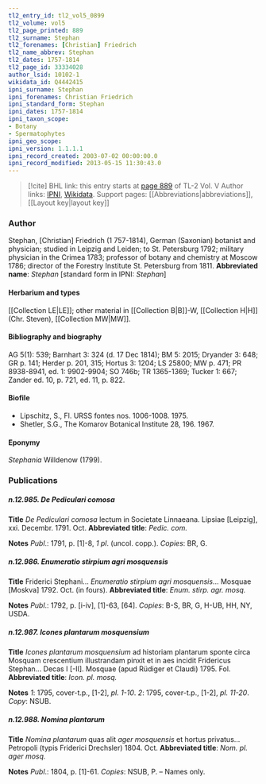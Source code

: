 ```yaml
---
tl2_entry_id: tl2_vol5_0899
tl2_volume: vol5
tl2_page_printed: 889
tl2_surname: Stephan
tl2_forenames: [Christian] Friedrich
tl2_name_abbrev: Stephan
tl2_dates: 1757-1814
tl2_page_id: 33334028
author_lsid: 10102-1
wikidata_id: Q4442415
ipni_surname: Stephan
ipni_forenames: Christian Friedrich
ipni_standard_form: Stephan
ipni_dates: 1757-1814
ipni_taxon_scope: 
- Botany
- Spermatophytes
ipni_geo_scope: 
ipni_version: 1.1.1.1
ipni_record_created: 2003-07-02 00:00:00.0
ipni_record_modified: 2013-05-15 11:30:43.0
---
```


> [!cite] BHL link: this entry starts at [page 889](https://www.biodiversitylibrary.org/page/33334028) of TL-2 Vol. V
> Author links: [IPNI](https://www.ipni.org/a/10102-1), [Wikidata](https://www.wikidata.org/wiki/Q4442415). Support pages: [[Abbreviations|abbreviations]], [[Layout key|layout key]]

### Author

Stephan, \[Christian\] Friedrich (1 757-1814), German (Saxonian) botanist and physician; studied in Leipzig and Leiden; to St. Petersburg 1792; military physician in the Crimea 1783; professor of botany and chemistry at Moscow 1786; director of the Forestry Institute St. Petersburg from 1811. 
**Abbreviated name**: *Stephan* \[standard form in IPNI: *Stephan*\]

#### Herbarium and types

[[Collection LE|LE]]; other material in [[Collection B|B]]-W, [[Collection H|H]] (Chr. Steven), [[Collection MW|MW]].

#### Bibliography and biography

AG 5(1): 539; Barnhart 3: 324 (d. 17 Dec 1814); BM 5: 2015; Dryander 3: 648; GR p. 141; Herder p. 201, 315; Hortus 3: 1204; LS 25800; MW p. 471; PR 8938-8941, ed. 1: 9902-9904; SO 746b; TR 1365-1369; Tucker 1: 667; Zander ed. 10, p. 721, ed. 11, p. 822.

#### Biofile

- Lipschitz, S., Fl. URSS fontes nos. 1006-1008. 1975.
- Shetler, S.G., The Komarov Botanical Institute 28, 196. 1967.

#### Eponymy

*Stephania* Willdenow (1799).

### Publications

##### n.12.985. De Pediculari comosa

**Title**
*De Pediculari comosa* lectum in Societate Linnaeana. Lipsiae \[Leipzig\], xxi. Decembr. 1791. Oct.
**Abbreviated title**: *Pedic. com.*

**Notes**
*Publ*.: 1791, p. \[1\]-8, *1 pl*. (uncol. copp.). *Copies*: BR, G.

##### n.12.986. Enumeratio stirpium agri mosquensis

**Title**
Friderici Stephani... *Enumeratio stirpium agri mosquensis*... Mosquae \[Moskva\] 1792. Oct. (in fours).
**Abbreviated title**: *Enum. stirp. agr. mosq.*

**Notes**
*Publ*.: 1792, p. \[i-iv\], \[1\]-63, \[64\]. *Copies*: B-S, BR, G, H-UB, HH, NY, USDA.

##### n.12.987. Icones plantarum mosquensium

**Title**
*Icones plantarum mosquensium* ad historiam plantarum sponte circa Mosquam crescentium illustrandam pinxit et in aes incidit Fridericus Stephan... Decas I \[-II\]. Mosquae (apud Rüdiger et Claudi) 1795. Fol.
**Abbreviated title**: *Icon. pl. mosq.*

**Notes**
*1*: 1795, cover-t.p., \[1-2\], *pl. 1-10*.
*2*: 1795, cover-t.p., \[1-2\], *pl. 11-20*.
*Copy*: NSUB.

##### n.12.988. Nomina plantarum

**Title**
*Nomina plantarum* quas alit *ager mosquensis* et hortus privatus... Petropoli (typis Friderici Drechsler) 1804. Oct.
**Abbreviated title**: *Nom. pl. ager mosq.*

**Notes**
*Publ*.: 1804, p. \[1\]-61. *Copies*: NSUB, P. – Names only.


